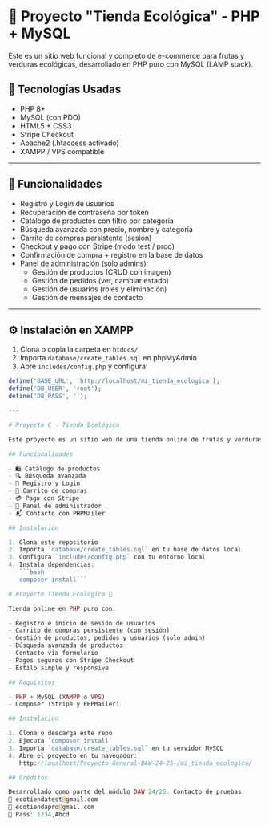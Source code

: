 # 🌿 Proyecto "Tienda Ecológica" - PHP + MySQL

Este es un sitio web funcional y completo de e-commerce para frutas y verduras ecológicas, desarrollado en PHP puro con MySQL (LAMP stack).

## 🧱 Tecnologías Usadas

- PHP 8+
- MySQL (con PDO)
- HTML5 + CSS3
- Stripe Checkout
- Apache2 (.htaccess activado)
- XAMPP / VPS compatible

---

## 🎯 Funcionalidades

- Registro y Login de usuarios
- Recuperación de contraseña por token
- Catálogo de productos con filtro por categoría
- Búsqueda avanzada con precio, nombre y categoría
- Carrito de compras persistente (sesión)
- Checkout y pago con Stripe (modo test / prod)
- Confirmación de compra + registro en la base de datos
- Panel de administración (solo admins):
  - Gestión de productos (CRUD con imagen)
  - Gestión de pedidos (ver, cambiar estado)
  - Gestión de usuarios (roles y eliminación)
  - Gestión de mensajes de contacto

---

## ⚙️ Instalación en XAMPP

1. Clona o copia la carpeta en `htdocs/`
2. Importa `database/create_tables.sql` en phpMyAdmin
3. Abre `includes/config.php` y configura:

```php
define('BASE_URL', 'http://localhost/mi_tienda_ecologica');
define('DB_USER', 'root');
define('DB_PASS', '');

---

# Proyecto C - Tienda Ecológica

Este proyecto es un sitio web de una tienda online de frutas y verduras ecológicas desarrollado con PHP y MySQL.

## Funcionalidades

- 🛍️ Catálogo de productos
- 🔍 Búsqueda avanzada
- 👤 Registro y Login
- 🛒 Carrito de compras
- 💳 Pago con Stripe
- 🔐 Panel de administrador
- 📬 Contacto con PHPMailer

## Instalación

1. Clona este repositorio
2. Importa `database/create_tables.sql` en tu base de datos local
3. Configura `includes/config.php` con tu entorno local
4. Instala dependencias:
   ```bash
   composer install```

# Proyecto Tienda Ecológica 🍎

Tienda online en PHP puro con:

- Registro e inicio de sesión de usuarios
- Carrito de compras persistente (con sesión)
- Gestión de productos, pedidos y usuarios (solo admin)
- Búsqueda avanzada de productos
- Contacto vía formulario
- Pagos seguros con Stripe Checkout
- Estilo simple y responsive

## Requisitos

- PHP + MySQL (XAMPP o VPS)
- Composer (Stripe y PHPMailer)

## Instalación

1. Clona o descarga este repo
2. Ejecuta `composer install`
3. Importa `database/create_tables.sql` en tu servidor MySQL
4. Abre el proyecto en tu navegador:  
   http://localhost/Proyecto-General-DAW-24-25-/mi_tienda_ecologica/

## Créditos

Desarrollado como parte del módulo DAW 24/25. Contacto de pruebas:  
📩 ecotiendatest@gmail.com  
📩 ecotiendapro@gmail.com  
🔑 Pass: 1234,Abcd